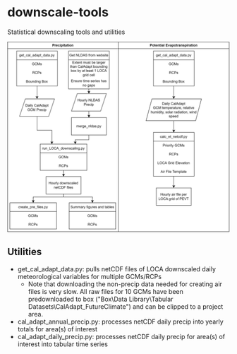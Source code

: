 # downscale-tools
Statistical downscaling tools and utilities

![GCM_Downscaling](https://github.com/paradigmh2o/statistical_downscaling/blob/4f5aa3820f6a42a04e514c0b1a854531fcddf3f5/GCM_Downscaling.png)

## Utilities
- get_cal_adapt_data.py: pulls netCDF files of LOCA downscaled daily meteorological variables for multiple GCMs/RCPs
  - Note that downloading the non-precip data needed for creating air files is very slow. All raw files for 10 GCMs have been predownloaded to box ("Box\Data Library\Tabular Datasets\CalAdapt_FutureClimate") and can be clipped to a project area.
- cal_adapt_annual_precip.py: processes netCDF daily precip into yearly totals for area(s) of interest
- cal_adapt_daily_precip.py: processes netCDF daily precip for area(s) of interest into tabular time series
